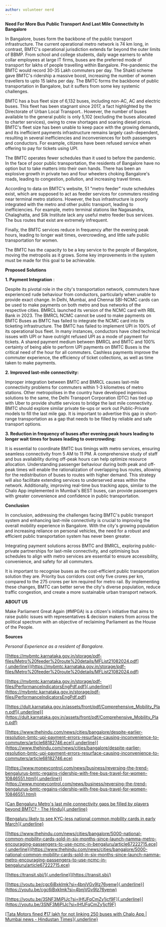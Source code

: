 ```yaml
---
author: volunteer nerd
---
```


**Need For More Bus Public Transport And Last Mile Connectivity In
Bangalore**

In Bangalore, buses form the backbone of the public transport
infrastructure. The current operational metro network is 74 km long, in
contrast, BMTC's operational jurisdiction extends far beyond the outer
limits of BBMP. From school and college students, daily wage earners to
white collar employees at large IT firms, buses are the preferred mode
of transport for lakhs of people travelling within Bangalore.
Pre-pandemic the BMTC would record 30-35 Lakh commuters per day. The
Shakti scheme gave BMTC's ridership a massive boost, increasing the
number of women travellers to upto 15 lakhs per day. The BMTC forms the
backbone of public transportation in Bangalore, but it suffers from some
key systemic challenges.

BMTC has a bus fleet size of 6,132 buses, including non-AC, AC and
electric buses. This fleet has been stagnant since 2017, a fact
highlighted by the Directorate of Urban Local Transport.. However, the
number of buses available to the general public is only 5,102 (excluding
the buses allocated to charter services), owing to crew shortages and
soaring diesel prices. BMTC's fleet size has been unable to keep pace
with the growing demands, and its inefficient payments infrastructure
remains largely cash-dependent, resulting in several inefficiencies and
inconveniences for both passengers and conductors. For example, citizens
have been refused service when offering to pay for tickets using UPI.

The BMTC operates fewer schedules than it used to before the pandemic.
In the face of poor public transportation, the residents of Bangalore
have no option but to take matters into their own hands. There has been
an explosive growth in private two and four wheelers choking Bangalore's
roads, leading to congestion, pollution, and increasing travel times.

According to data on BMTC's website, 51 "metro feeder" route schedules
exist, which are supposed to act as feeder services for commuters
residing near terminal metro stations. However, the bus infrastructure
is poorly integrated with the metro and other public transport, leading
to inefficiencies. For example, metro terminal stations like Nagasandra,
Chalaghatta, and Silk Institute lack any useful metro feeder bus
services. The bus routes that exist are extremely infrequent.

Finally, the BMTC services reduce in frequency after the evening peak
hours, leading to longer wait times, overcrowding, and little safe
public transportation for women.

The BMTC has the capacity to be a key service to the people of
Bangalore, moving the metropolis as it grows. Some key improvements in
the system must be made for this goal to be achievable.

**Proposed Solutions**

**1. Payment Integration** :

Despite its pivotal role in the city's transportation network, commuters
have experienced rude behaviour from conductors, particularly when
unable to provide exact change. In Delhi, Mumbai, and Chennai SBI-NCMC
cards can be used to make payments on both metro and bus networks of the
respective cities. BMRCL launched its version of the NCMC card with RBL
Bank in 2023. The BMRCL NCMC cannot be used to make payments on BMTC
Buses as BMTC has failed to integrate the NCMC card into its ticketing
infrastructure. The BMTC has failed to implement UPI in 100% of its
operational bus fleet. In many instances, conductors have cited
technical issues with UPI or have outright refused UPI as a mode of
payment for tickets. A shared payment medium between BMRCL and BMTC and
100% certainty of being able to perform UPI payments on BMTC Buses is
the critical need of the hour for all commuters. Cashless payments
improve the commuter experience, the efficiency of ticket collections,
as well as time taken to make payments.

**2. Improved last-mile connectivity:**

Improper integration between BMTC and BMRCL causes last-mile
connectivity problems for commuters within 1-3 kilometres of metro
stations. Other metropolises in the country have developed ingenious
solutions to the same, the Delhi Transport Corporation (DTC) has tied up
with Uber to provide shuttle services to bridge the last mile
connectivity. BMTC should explore similar private tie-ups or work out
Public-Private models to fill the last mile gap. It is important to
advertise this gap in short-range transportation as a gap that needs to
be filled by reliable and safe transport options.

**3. Reduction in frequency of buses after evening peak hours leading to
longer wait times for buses leading to overcrowding:**

It is essential to coordinate BMTC bus timings with metro services,
ensuring seamless connectivity from 5 AM to 11 PM. A comprehensive study
of staff and bus availability during off-peak hours can help optimize
resource allocation. Understanding passenger behaviour during both peak
and off-peak times will enable the rationalization of overlapping bus
routes, allowing for the redistribution of buses to routes with higher
demand. This strategy will also facilitate extending services to
underserved areas within the network. Additionally, improving real-time
bus tracking apps, similar to the Chalo App implemented in Mumbai's BEST
buses, can provide passengers with greater convenience and confidence in
public transportation.

**Conclusion**

In conclusion, addressing the challenges facing BMTC's public transport
system and enhancing last-mile connectivity is crucial to improving the
overall mobility experience in Bangalore. With the city\'s growing
population and increasing reliance on personal vehicles, the need for a
robust and efficient public transportation system has never been
greater.

Integrating payment solutions across BMTC and BMRCL, exploring
public-private partnerships for last-mile connectivity, and optimising
bus schedules to align with metro services are essential to ensure
accessibility, convenience, and safety for all commuters.

It is important to recognise buses as the cost-efficient public
transportation solution they are. Priority bus corridors cost only five
crores per km, compared to the 275 crores per km required for metro
rail. By implementing these changes, BMTC can better serve the city\'s
diverse population, reduce traffic congestion, and create a more
sustainable urban transport network.

**ABOUT US**

Make Parliament Great Again (#MPGA) is a citizen's initiative that aims
to raise public issues with representatives & decision makers from
across the political spectrum with an objective of reclaiming Parliament
as the House of the People.

**Sources**

*Personal Experience as a resident of Bangalore.*

[[https://mybmtc.karnataka.gov.in/storage/pdf-files/Metro%20feeder%20route%20details/MFList21082024.pdf]{.underline}](https://mybmtc.karnataka.gov.in/storage/pdf-files/Metro%20feeder%20route%20details/MFList21082024.pdf)

[[https://mybmtc.karnataka.gov.in/storage/pdf-files/PerformanceIndicatorsEngPdf.pdf]{.underline}](https://mybmtc.karnataka.gov.in/storage/pdf-files/PerformanceIndicatorsEngPdf.pdf)

[[https://dult.karnataka.gov.in/assets/front/pdf/Comprehensive_Mobility_Plan.pdf]{.underline}](https://dult.karnataka.gov.in/assets/front/pdf/Comprehensive_Mobility_Plan.pdf)

[[https://www.thehindu.com/news/cities/bangalore/despite-earlier-resolution-bmtc-upi-payment-errors-resurface-causing-inconvenience-to-commuters/article68182746.ece]{.underline}](https://www.thehindu.com/news/cities/bangalore/despite-earlier-resolution-bmtc-upi-payment-errors-resurface-causing-inconvenience-to-commuters/article68182746.ece)

[[https://www.moneycontrol.com/news/business/reversing-the-trend-bengalurus-bmtc-regains-ridership-with-free-bus-travel-for-women-10846551.html]{.underline}](https://www.moneycontrol.com/news/business/reversing-the-trend-bengalurus-bmtc-regains-ridership-with-free-bus-travel-for-women-10846551.html)

[[Can Bengaluru Metro's last mile connectivity gaps be filled by players
beyond BMTC? - The
Hindu]{.underline}](https://www.thehindu.com/news/cities/bangalore/can-bengaluru-metros-last-mile-connectivity-gaps-be-filled-by-players-beyond-bmtc/article68212864.ece)

[[Bengaluru likely to see KYC-less national common mobility cards in
early
March]{.underline}](https://www.deccanherald.com/india/karnataka/bengaluru/bengaluru-likely-to-see-kyc-less-national-common-mobility-cards-in-early-march-2910980)

[[https://www.thehindu.com/news/cities/bangalore/5000-national-common-mobility-cards-sold-in-six-months-since-launch-namma-metro-encouraging-passengers-to-use-ncmc-in-bengaluru/article67222715.ece]{.underline}](https://www.thehindu.com/news/cities/bangalore/5000-national-common-mobility-cards-sold-in-six-months-since-launch-namma-metro-encouraging-passengers-to-use-ncmc-in-bengaluru/article67222715.ece)

[[https://transit.sbi/]{.underline}](https://transit.sbi/)

[[https://youtu.be/cgc6iBxkImk?si=4bnjVGv9Iz76yenw]{.underline}](https://youtu.be/cgc6iBxkImk?si=4bnjVGv9Iz76yenw)

[[https://youtu.be/3SNF3MjPIJc?si=IHfJFqCmZy1jcf9F]{.underline}](https://youtu.be/3SNF3MjPIJc?si=IHfJFqCmZy1jcf9F)

[[Tata Motors fined ₹17 lakh for not linking 250 buses with Chalo App \|
Mumbai news - Hindustan
Times]{.underline}](https://www.hindustantimes.com/cities/mumbai-news/tata-motors-fined-17-lakh-for-not-linking-250-buses-with-chalo-app-101675709993569.html)
